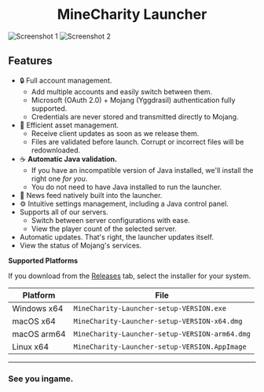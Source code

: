 <h1 align="center">MineCharity Launcher</h1>

![Screenshot 1](https://cdn.discordapp.com/attachments/1164237254202511380/1164237741580615842/image.png?ex=65427be4&is=653006e4&hm=f872a2c1af4ddcec7cf46db198bb5f6f1f57692e116bfdad51371394ea7ddcad&)
![Screenshot 2](https://cdn.discordapp.com/attachments/1164237254202511380/1164237952617041920/image.png?ex=65427c16&is=65300716&hm=cb9f8db6b8bd8523efe850d3be084175622d0c3afbb2e17dd7762f7f0f01f14c&)

## Features

* 🔒 Full account management.
  * Add multiple accounts and easily switch between them.
  * Microsoft (OAuth 2.0) + Mojang (Yggdrasil) authentication fully supported.
  * Credentials are never stored and transmitted directly to Mojang.
* 📂 Efficient asset management.
  * Receive client updates as soon as we release them.
  * Files are validated before launch. Corrupt or incorrect files will be redownloaded.
* ☕ **Automatic Java validation.**
  * If you have an incompatible version of Java installed, we'll install the right one *for you*.
  * You do not need to have Java installed to run the launcher.
* 📰 News feed natively built into the launcher.
* ⚙️ Intuitive settings management, including a Java control panel.
* Supports all of our servers.
  * Switch between server configurations with ease.
  * View the player count of the selected server.
* Automatic updates. That's right, the launcher updates itself.
*  View the status of Mojang's services.

**Supported Platforms**

If you download from the [Releases](https://github.com/dscalzi/HeliosLauncher/releases) tab, select the installer for your system.

| Platform | File |
| -------- | ---- |
| Windows x64 | `MineCharity-Launcher-setup-VERSION.exe` |
| macOS x64 | `MineCharity-Launcher-setup-VERSION-x64.dmg` |
| macOS arm64 | `MineCharity-Launcher-setup-VERSION-arm64.dmg` |
| Linux x64 | `MineCharity-Launcher-setup-VERSION.AppImage` |

---

### See you ingame.
